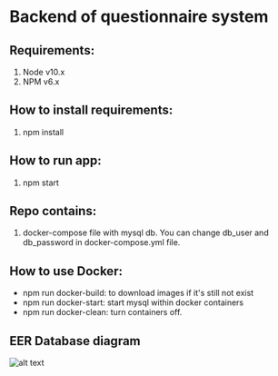 # Backend of questionnaire system


## Requirements:
1. Node v10.x
2. NPM v6.x

## How to install requirements:
1. npm install


## How to run app:
1. npm start

## Repo contains:
1. docker-compose file with mysql db. You can change db_user and db_password in docker-compose.yml file.

## How to use Docker:
* npm run docker-build: to download images if it's still not exist
* npm run docker-start: start mysql within docker containers
* npm run docker-clean: turn containers off.


## EER Database diagram
![alt text](https://dev.omgtu.ru/eduproc/backend-of-questionnaire-system/blob/master/eer.png)